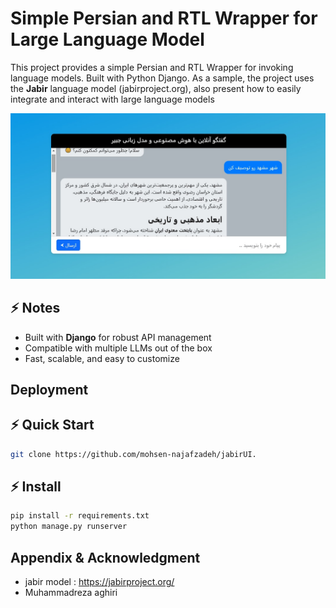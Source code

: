 # Simple Persian and RTL Wrapper for Large Language Model

This project provides a simple Persian and RTL Wrapper for invoking language models. Built with Python Django. 
As a sample, the project uses the **Jabir** language model (jabirproject.org), also present how to easily integrate and interact with large language models

![Demo](images/demo.jpg)

## ⚡ Notes
- Built with **Django** for robust API management
- Compatible with multiple LLMs out of the box
- Fast, scalable, and easy to customize

## Deployment

## ⚡ Quick Start
```bash
git clone https://github.com/mohsen-najafzadeh/jabirUI.
```

## ⚡ Install
```bash
pip install -r requirements.txt
python manage.py runserver
```

## Appendix & Acknowledgment

- jabir model : https://jabirproject.org/
- Muhammadreza aghiri